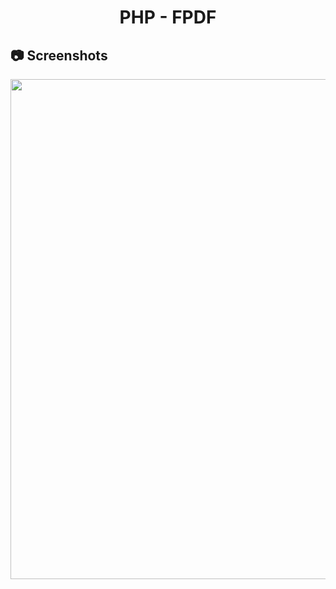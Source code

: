 <h1 align="center">
   PHP - FPDF
</h1>

<h2>
📷 Screenshots
</h2>

<p align="center">
  <img src="https://github.com/ozkannbuyuk/php-exercises/assets/111967202/2fc10d4c-d531-4f7e-a030-bd868a6ef547" width="800" />
</p>
